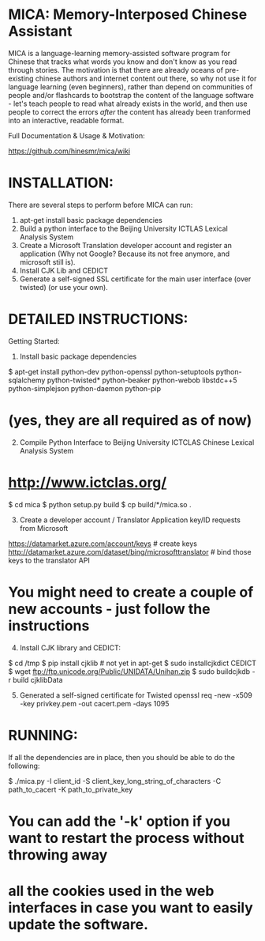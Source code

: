 MICA: Memory-Interposed Chinese Assistant
=========================================

MICA is a language-learning memory-assisted software program
for Chinese that tracks what words you know and don't know
as you read through stories. The motivation is that there are
already oceans of pre-existing chinese authors and internet
content out there, so why not use it for language learning
(even beginners), rather than depend on communities of people
and/or flashcards to bootstrap the content of the language
software - let's teach people to read what already exists
in the world, and then use people to correct the errors
*after* the content has already been tranformed into an
interactive, readable format.

Full Documentation & Usage & Motivation:

https://github.com/hinesmr/mica/wiki

INSTALLATION:
=============

There are several steps to perform before MICA can run:

1. apt-get install basic package dependencies
2. Build a python interface to the Beijing University ICTLAS Lexical Analysis System
3. Create a Microsoft Translation developer account and register an application
   (Why not Google? Because its not free anymore, and microsoft still is).
4. Install CJK Lib and CEDICT
5. Generate a self-signed SSL certificate for the main user interface (over twisted)
   (or use your own).

DETAILED INSTRUCTIONS:
======================
Getting Started:

1. Install basic package dependencies

$ apt-get install python-dev python-openssl python-setuptools python-sqlalchemy python-twisted* python-beaker python-webob libstdc++5 python-simplejson python-daemon python-pip

# (yes, they are all required as of now)

2. Compile Python Interface to Beijing University ICTCLAS Chinese Lexical Analysis System 
# http://www.ictclas.org/

$ cd mica
$ python setup.py build
$ cp build/*/mica.so .

3. Create a developer account / Translator Application key/ID requests from Microsoft

https://datamarket.azure.com/account/keys # create keys
http://datamarket.azure.com/dataset/bing/microsofttranslator # bind those keys to the translator API

# You might need to create a couple of new accounts - just follow the instructions

4. Install CJK library and CEDICT:

$ cd /tmp
$ pip install cjklib  # not yet in apt-get
$ sudo installcjkdict CEDICT
$ wget ftp://ftp.unicode.org/Public/UNIDATA/Unihan.zip
$ sudo buildcjkdb -r build cjklibData 

5. Generated a self-signed certificate for Twisted
openssl req -new -x509 -key privkey.pem -out cacert.pem -days 1095

RUNNING:
========

If all the dependencies are in place, then you should be able to do the following:

$ ./mica.py -I client_id -S client_key_long_string_of_characters -C path_to_cacert -K path_to_private_key

# You can add the '-k' option if you want to restart the process without throwing away 
# all the cookies used in the web interfaces in case you want to easily update the software.
